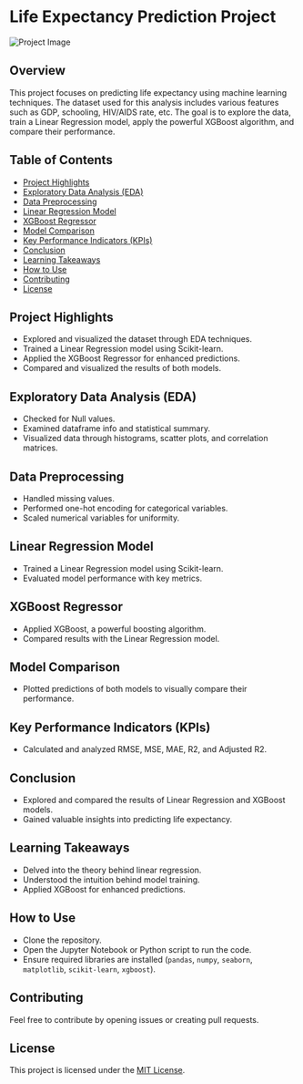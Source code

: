 # Life Expectancy Prediction Project

![Project Image](link_to_project_image)

## Overview

This project focuses on predicting life expectancy using machine learning techniques. The dataset used for this analysis includes various features such as GDP, schooling, HIV/AIDS rate, etc. The goal is to explore the data, train a Linear Regression model, apply the powerful XGBoost algorithm, and compare their performance.

## Table of Contents

- [Project Highlights](#project-highlights)
- [Exploratory Data Analysis (EDA)](#exploratory-data-analysis-eda)
- [Data Preprocessing](#data-preprocessing)
- [Linear Regression Model](#linear-regression-model)
- [XGBoost Regressor](#xgboost-regressor)
- [Model Comparison](#model-comparison)
- [Key Performance Indicators (KPIs)](#key-performance-indicators-kpis)
- [Conclusion](#conclusion)
- [Learning Takeaways](#learning-takeaways)
- [How to Use](#how-to-use)
- [Contributing](#contributing)
- [License](#license)

## Project Highlights

- Explored and visualized the dataset through EDA techniques.
- Trained a Linear Regression model using Scikit-learn.
- Applied the XGBoost Regressor for enhanced predictions.
- Compared and visualized the results of both models.

## Exploratory Data Analysis (EDA)

- Checked for Null values.
- Examined dataframe info and statistical summary.
- Visualized data through histograms, scatter plots, and correlation matrices.

## Data Preprocessing

- Handled missing values.
- Performed one-hot encoding for categorical variables.
- Scaled numerical variables for uniformity.

## Linear Regression Model

- Trained a Linear Regression model using Scikit-learn.
- Evaluated model performance with key metrics.

## XGBoost Regressor

- Applied XGBoost, a powerful boosting algorithm.
- Compared results with the Linear Regression model.

## Model Comparison

- Plotted predictions of both models to visually compare their performance.

## Key Performance Indicators (KPIs)

- Calculated and analyzed RMSE, MSE, MAE, R2, and Adjusted R2.

## Conclusion

- Explored and compared the results of Linear Regression and XGBoost models.
- Gained valuable insights into predicting life expectancy.

## Learning Takeaways

- Delved into the theory behind linear regression.
- Understood the intuition behind model training.
- Applied XGBoost for enhanced predictions.

## How to Use

- Clone the repository.
- Open the Jupyter Notebook or Python script to run the code.
- Ensure required libraries are installed (`pandas`, `numpy`, `seaborn`, `matplotlib`, `scikit-learn`, `xgboost`).

## Contributing

Feel free to contribute by opening issues or creating pull requests.

## License

This project is licensed under the [MIT License](LICENSE).
